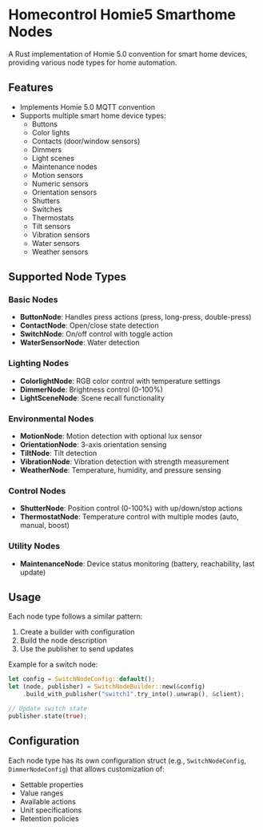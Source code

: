 # Homecontrol Homie5 Smarthome Nodes

A Rust implementation of Homie 5.0 convention for smart home devices, providing various node types for home automation.

## Features

- Implements Homie 5.0 MQTT convention
- Supports multiple smart home device types:
    - Buttons
    - Color lights
    - Contacts (door/window sensors)
    - Dimmers
    - Light scenes
    - Maintenance nodes
    - Motion sensors
    - Numeric sensors
    - Orientation sensors
    - Shutters
    - Switches
    - Thermostats
    - Tilt sensors
    - Vibration sensors
    - Water sensors
    - Weather sensors

## Supported Node Types

### Basic Nodes

- **ButtonNode**: Handles press actions (press, long-press, double-press)
- **ContactNode**: Open/close state detection
- **SwitchNode**: On/off control with toggle action
- **WaterSensorNode**: Water detection

### Lighting Nodes

- **ColorlightNode**: RGB color control with temperature settings
- **DimmerNode**: Brightness control (0-100%)
- **LightSceneNode**: Scene recall functionality

### Environmental Nodes

- **MotionNode**: Motion detection with optional lux sensor
- **OrientationNode**: 3-axis orientation sensing
- **TiltNode**: Tilt detection
- **VibrationNode**: Vibration detection with strength measurement
- **WeatherNode**: Temperature, humidity, and pressure sensing

### Control Nodes

- **ShutterNode**: Position control (0-100%) with up/down/stop actions
- **ThermostatNode**: Temperature control with multiple modes (auto, manual, boost)

### Utility Nodes

- **MaintenanceNode**: Device status monitoring (battery, reachability, last update)

## Usage

Each node type follows a similar pattern:

1. Create a builder with configuration
2. Build the node description
3. Use the publisher to send updates

Example for a switch node:

```rust
let config = SwitchNodeConfig::default();
let (node, publisher) = SwitchNodeBuilder::new(&config)
    .build_with_publisher("switch1".try_into().unwrap(), &client);

// Update switch state
publisher.state(true);
```

## Configuration

Each node type has its own configuration struct (e.g., `SwitchNodeConfig`, `DimmerNodeConfig`) that allows customization of:

- Settable properties
- Value ranges
- Available actions
- Unit specifications
- Retention policies
